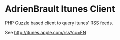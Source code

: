 AdrienBrault Itunes Client
==========================

PHP Guzzle based client to query itunes' RSS feeds.

See http://itunes.apple.com/rss?cc=EN
